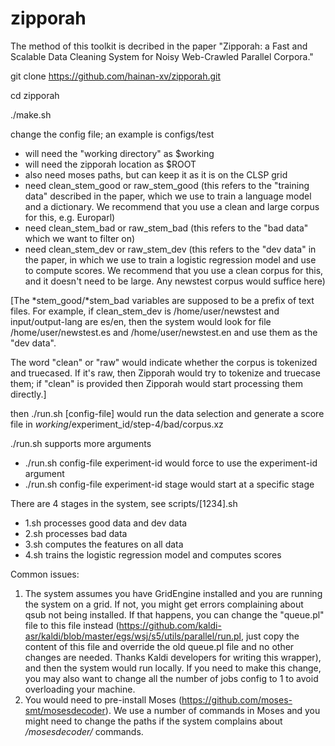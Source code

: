 # zipporah

The method of this toolkit is decribed in the paper "Zipporah: a Fast and Scalable Data Cleaning System
for Noisy Web-Crawled Parallel Corpora."


git clone https://github.com/hainan-xv/zipporah.git

cd zipporah

./make.sh

change the config file; an example is configs/test

- will need the "working directory" as $working
- will need the zipporah location as $ROOT
- also need moses paths, but can keep it as it is on the CLSP grid
- need clean_stem_good or raw_stem_good (this refers to the "training data" described in the paper, which we use to train a language model and a dictionary. We recommend that you use a clean and large corpus for this, e.g. Europarl)
- need clean_stem_bad or raw_stem_bad (this refers to the "bad data" which we want to filter on)
- need clean_stem_dev or raw_stem_dev  (this refers to the "dev data" in the paper, in which we use to train a logistic regression model and use to compute scores. We recommend that you use a clean corpus for this, and it doesn't need to be large. Any newstest corpus would suffice here)

[The *stem_good/*stem_bad variables are supposed to be a prefix of text files. For example, if clean_stem_dev is /home/user/newstest and input/output-lang are es/en, then the system would look for file /home/user/newstest.es and /home/user/newstest.en and use them as the "dev data".

The word "clean" or "raw" would indicate whether the corpus is tokenized and truecased. If it's raw, then Zipporah would try to tokenize and truecase them; if "clean" is provided then Zipporah would start processing them directly.]

then ./run.sh [config-file] would run the data selection and generate a score file in
$working/$experiment_id/step-4/bad/corpus.xz

./run.sh supports more arguments 
- ./run.sh config-file experiment-id would force to use the experiment-id argument
- ./run.sh config-file experiment-id stage would start at a specific stage

There are 4 stages in the system, see scripts/[1234].sh
- 1.sh processes good data and dev data
- 2.sh processes bad data
- 3.sh computes the features on all data
- 4.sh trains the logistic regression model and computes scores


Common issues:

1. The system assumes you have GridEngine installed and you are running the system on a grid. If not, you might get errors complaining about qsub not being installed. If that happens, you can change the "queue.pl" file to this file instead (https://github.com/kaldi-asr/kaldi/blob/master/egs/wsj/s5/utils/parallel/run.pl, just copy the content of this file and override the old queue.pl file and no other changes are needed. Thanks Kaldi developers for writing this wrapper), and then the system would run locally. If you need to make this change, you may also want to change all the number of jobs config to 1 to avoid overloading your machine.
2. You would need to pre-install Moses (https://github.com/moses-smt/mosesdecoder). We use a number of commands in Moses and you might need to change the paths if the system complains about */mosesdecoder/* commands.
